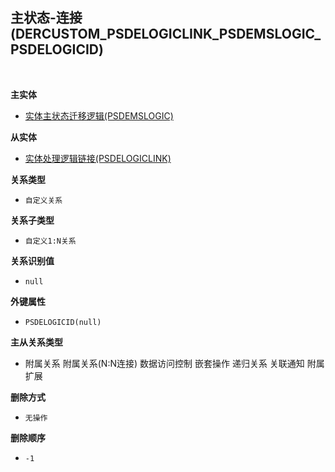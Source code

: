 ## 主状态-连接(DERCUSTOM_PSDELOGICLINK_PSDEMSLOGIC_PSDELOGICID) <!-- {docsify-ignore-all} -->



<br>
<p class="panel-title"><b>主实体</b></p>

* [实体主状态迁移逻辑(PSDEMSLOGIC)](module/extension/PSDEMSLogic)

<p class="panel-title"><b>从实体</b></p>

* [实体处理逻辑链接(PSDELOGICLINK)](module/extension/PSDELogicLink)

<p class="panel-title"><b>关系类型</b></p>

* `自定义关系`

<p class="panel-title"><b>关系子类型</b></p>

* `自定义1:N关系`

<p class="panel-title"><b>关系识别值</b></p>

* `null`

<p class="panel-title"><b>外键属性</b></p>

* `PSDELOGICID(null)`

<p class="panel-title"><b>主从关系类型</b></p>

* <i class="fa fa-square"/></i> 附属关系 <i class="fa fa-square"/></i> 附属关系(N:N连接) <i class="fa fa-square"/></i> 数据访问控制 <i class="fa fa-square"/></i> 嵌套操作 <i class="fa fa-square"/></i> 递归关系 <i class="fa fa-square"/></i> 关联通知 <i class="fa fa-square"/></i> 附属扩展

<p class="panel-title"><b>删除方式</b></p>

* `无操作`

<p class="panel-title"><b>删除顺序</b></p>

* `-1`
